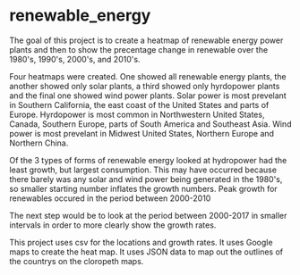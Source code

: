 # renewable_energy

The goal of this project is to create a heatmap of renewable energy power plants and then to show the precentage change in renewable over the 1980's, 1990's,  2000's, and 2010's. 

Four heatmaps were created. One showed all renewable energy plants, the another showed only solar plants, a third showed only hyrdopower plants and the final one showed wind power plants. Solar power is most prevelant in Southern California, the east coast of the United States and parts of Europe. Hyrdopower is most common in Northwestern United States, Canada, Southern Europe, parts of South America and Southeast Asia. Wind power is most prevelant in Midwest United States, Northern Europe and Northern China. 

Of the 3 types of forms of renewable energy looked at hydropower had the least growth, but largest consumption. This may have occurred because there barely was any solar and wind power being generated in the 1980's, so smaller starting number inflates the growth numbers. Peak growth for renewables occured in the period between 2000-2010

The next step would be to look at the period between 2000-2017 in smaller intervals in order to more clearly show the growth rates.

This project uses csv for the locations and growth rates. It uses Google maps to create the heat map. It uses JSON data to map out the outlines of the countrys on the cloropeth maps.
